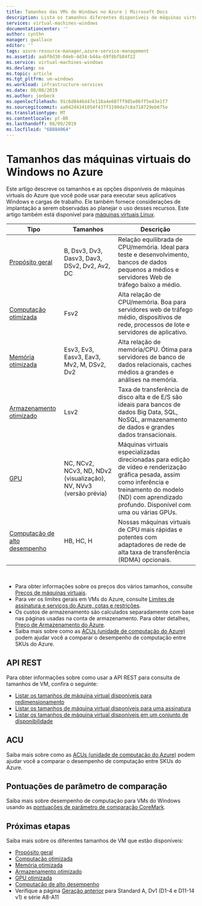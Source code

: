 ```yaml
---
title: Tamanhos das VMs do Windows no Azure | Microsoft Docs
description: Lista os tamanhos diferentes disponíveis de máquinas virtuais do Windows no Azure.
services: virtual-machines-windows
documentationcenter: ''
author: cynthn
manager: gwallace
editor: ''
tags: azure-resource-manager,azure-service-management
ms.assetid: aabf0d30-04eb-4d34-b44a-69f8bfb84f22
ms.service: virtual-machines-windows
ms.devlang: na
ms.topic: article
ms.tgt_pltfrm: vm-windows
ms.workload: infrastructure-services
ms.date: 08/08/2019
ms.author: jonbeck
ms.openlocfilehash: 91c6d0446d47e118a4e607ff985e06ff5e43e1f7
ms.sourcegitcommit: aa042d4341054f437f3190da7c8a718729eb675e
ms.translationtype: MT
ms.contentlocale: pt-BR
ms.lasthandoff: 08/09/2019
ms.locfileid: "68884064"
---
```

# <a name="sizes-for-windows-virtual-machines-in-azure"></a>Tamanhos das máquinas virtuais do Windows no Azure

Este artigo descreve os tamanhos e as opções disponíveis de máquinas virtuais do Azure que você pode usar para executar seus aplicativos Windows e cargas de trabalho. Ele também fornece considerações de implantação a serem observadas ao planejar o uso desses recursos.  Este artigo também está disponível para [máquinas virtuais Linux](../linux/sizes.md?toc=%2fazure%2fvirtual-machines%2flinux%2ftoc.json).


| Tipo                     | Tamanhos           |    Descrição       |
|--------------------------|-------------------|------------------------------------------------------------------------------------------------------------------------------------|
| [Propósito geral](sizes-general.md)          | B, Dsv3, Dv3, Dasv3, Dav3, DSv2, Dv2, Av2, DC  | Relação equilibrada de CPU/memória. Ideal para teste e desenvolvimento, bancos de dados pequenos a médios e servidores Web de tráfego baixo a médio. |
| [Computação otimizada](sizes-compute.md)        | Fsv2           | Alta relação de CPU/memória. Boa para servidores web de tráfego médio, dispositivos de rede, processos de lote e servidores de aplicativo.        |
| [Memória otimizada](sizes-memory.md)         | Esv3, Ev3, Easv3, Eav3, Mv2, M, DSv2, Dv2  | Alta relação de memória/CPU. Ótima para servidores de banco de dados relacionais, caches médios a grandes e análises na memória.                 |
| [Armazenamento otimizado](sizes-storage.md)        | Lsv2                | Taxa de transferência de disco alta e de E/S são ideais para bancos de dados Big Data, SQL, NoSQL, armazenamento de dados e grandes dados transacionais.  |
| [GPU](sizes-gpu.md)            | NC, NCv2, NCv3, ND, NDv2 (visualização), NV, NVv3 (versão prévia) | Máquinas virtuais especializadas direcionadas para edição de vídeo e renderização gráfica pesada, assim como inferência e treinamento do modelo (ND) com aprendizado profundo. Disponível com uma ou várias GPUs.       |
| [Computação de alto desempenho](sizes-hpc.md) | HB, HC,  H | Nossas máquinas virtuais de CPU mais rápidas e potentes com adaptadores de rede de alta taxa de transferência (RDMA) opcionais. |


<br> 

- Para obter informações sobre os preços dos vários tamanhos, consulte [Preços de máquinas virtuais](https://azure.microsoft.com/pricing/details/virtual-machines/#Windows). 
- Para ver os limites gerais em VMs do Azure, consulte [Limites de assinatura e serviços do Azure, cotas e restrições](../../azure-subscription-service-limits.md).
- Os custos de armazenamento são calculados separadamente com base nas páginas usadas na conta de armazenamento. Para obter detalhes, [Preço de Armazenamento do Azure](https://azure.microsoft.com/pricing/details/storage/).
- Saiba mais sobre como as [ACUs (unidade de computação do Azure)](acu.md) podem ajudar você a comparar o desempenho de computação entre SKUs do Azure.


## <a name="rest-api"></a>API REST

Para obter informações sobre como usar a API REST para consulta de tamanhos de VM, confira o seguinte:

- [Listar os tamanhos de máquina virtual disponíveis para redimensionamento](https://docs.microsoft.com/rest/api/compute/virtualmachines/listavailablesizes)
- [Listar os tamanhos de máquina virtual disponíveis para uma assinatura](https://docs.microsoft.com/rest/api/compute/resourceskus/list)
- [Listar os tamanhos de máquina virtual disponíveis em um conjunto de disponibilidade](https://docs.microsoft.com/rest/api/compute/availabilitysets/listavailablesizes)

## <a name="acu"></a>ACU

Saiba mais sobre como as [ACUs (unidade de computação do Azure)](acu.md) podem ajudar você a comparar o desempenho de computação entre SKUs do Azure.

## <a name="benchmark-scores"></a>Pontuações de parâmetro de comparação

Saiba mais sobre desempenho de computação para VMs do Windows usando as [pontuações de parâmetro de comparação CoreMark](compute-benchmark-scores.md).

## <a name="next-steps"></a>Próximas etapas

Saiba mais sobre os diferentes tamanhos de VM que estão disponíveis:
- [Propósito geral](sizes-general.md)
- [Computação otimizada](sizes-compute.md)
- [Memória otimizada](../virtual-machines-windows-sizes-memory.md)
- [Armazenamento otimizado](../virtual-machines-windows-sizes-storage.md)
- [GPU otimizada](sizes-gpu.md)
- [Computação de alto desempenho](sizes-hpc.md)
- Verifique a página [Geração anterior](sizes-previous-gen.md) para Standard A, Dv1 (D1-4 e D11-14 v1) e série A8-A11




